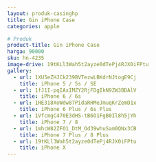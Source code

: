 ```yaml
---
layout: produk-casinghp
title: Gin iPhone Case
categories: apple

# Produk
product-title: Gin iPhone Case
harga: 90000
sku: hn-4235
image-drive: 19tKLl3Wah5t2ayze0dTePj4RJX0iFPtu
gallery:
  - url: 1XU5eZHJCk239BVTezwLBKdrNJtogE9Cj
    title: iPhone 5 / 5s / SE
  - url: 1fJ1I-pqIAxIMZY2RjFDgIkN9ZW3BDAlV
    title: iPhone 6 / 6s
  - url: 1HE318XoWdw87PidaRHMeJmuqKrZemD1x
    title: iPhone 6 Plus / 6s Plus
  - url: 1VfcmgC470E3dHS-tB6O1FgB0Il8h5jYh
    title: iPhone 7 / 8
  - url: 1mhcW82ZFO1_DtM_Od39whuSam0QNx3CB
    title: iPhone 7 Plus / 8 Plus
  - url: 19tKLl3Wah5t2ayze0dTePj4RJX0iFPtu
    title: iPhone X
---
```

